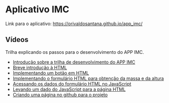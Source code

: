 # Aplicativo IMC

Link para o aplicativo: https://orivaldosantana.github.io/app_imc/ 

## Vídeos 

Trilha explicando os passos para o desenvolvimento do APP IMC. 
* [Introdução sobre a trilha de desenvolvimento do APP IMC](https://youtu.be/HNbykYgZ9OY)
* [Breve introdução à HTML](https://youtu.be/-Z8miovvBcU)
* [Implementando um botão em HTML](https://youtu.be/05ob6XGK1is)
* [Implementando o formulário HTML para obtenção da massa e da altura](https://youtu.be/E86QbaNHXuQ)
* [Acessando os dados do formulário HTML no JavaScript](https://youtu.be/deexj9vPrL4)
* [Levando um dado do JavaScript para a página HTML](https://youtu.be/X1kE4eGcaMo) 
* [Criando uma página no github para o projeto](https://youtu.be/mk6J30hVJmw) 
